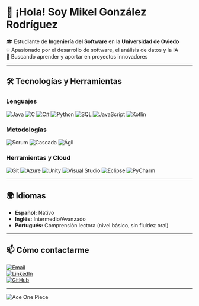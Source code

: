 # 👋 ¡Hola! Soy Mikel González Rodríguez  

🎓 Estudiante de **Ingeniería del Software** en la **Universidad de Oviedo**  
💡 Apasionado por el desarrollo de software, el análisis de datos y la IA  
🚀 Buscando aprender y aportar en proyectos innovadores  

---

## 🛠️ Tecnologías y Herramientas

### Lenguajes
![Java](https://img.shields.io/badge/Java-%23ED8B00.svg?style=for-the-badge&logo=java&logoColor=white)
![C](https://img.shields.io/badge/C-%2300599C.svg?style=for-the-badge&logo=c&logoColor=white)
![C#](https://img.shields.io/badge/C%23-%23239120.svg?style=for-the-badge&logo=csharp&logoColor=white)
![Python](https://img.shields.io/badge/Python-%233776AB.svg?style=for-the-badge&logo=python&logoColor=white)
![SQL](https://img.shields.io/badge/SQL-%2300758F.svg?style=for-the-badge&logo=postgresql&logoColor=white)
![JavaScript](https://img.shields.io/badge/JavaScript-%23F7DF1E.svg?style=for-the-badge&logo=javascript&logoColor=black)
![Kotlin](https://img.shields.io/badge/Kotlin-%230095D5.svg?style=for-the-badge&logo=kotlin&logoColor=white)

### Metodologías
![Scrum](https://img.shields.io/badge/SCRUM-%23007396.svg?style=for-the-badge&logo=agora&logoColor=white)
![Cascada](https://img.shields.io/badge/Cascada-%2334A853.svg?style=for-the-badge&logo=googlesheets&logoColor=white)
![Ágil](https://img.shields.io/badge/Agile-%23007396.svg?style=for-the-badge&logo=jira&logoColor=white)

### Herramientas y Cloud
![Git](https://img.shields.io/badge/Git-%23F05033.svg?style=for-the-badge&logo=git&logoColor=white)
![Azure](https://img.shields.io/badge/Azure-%230072C6.svg?style=for-the-badge&logo=microsoftazure&logoColor=white)
![Unity](https://img.shields.io/badge/Unity-%23000000.svg?style=for-the-badge&logo=unity&logoColor=white)
![Visual Studio](https://img.shields.io/badge/Visual%20Studio-%235C2D91.svg?style=for-the-badge&logo=visualstudio&logoColor=white)
![Eclipse](https://img.shields.io/badge/Eclipse-%232C2255.svg?style=for-the-badge&logo=eclipse&logoColor=white)
![PyCharm](https://img.shields.io/badge/PyCharm-%23000000.svg?style=for-the-badge&logo=pycharm&logoColor=white)

---

## 🌍 Idiomas
- **Español:** Nativo  
- **Inglés:** Intermedio/Avanzado  
- **Portugués:** Comprensión lectora (nivel básico, sin fluidez oral)  

---

## 📫 Cómo contactarme
[![Email](https://img.shields.io/badge/Email-D14836?style=for-the-badge&logo=gmail&logoColor=white)](mailto:maikelgr2003@gmail.com)  
[![LinkedIn](https://img.shields.io/badge/LinkedIn-%230077B5.svg?style=for-the-badge&logo=linkedin&logoColor=white)](https://www.linkedin.com/in/mikelgonzalezrodriguez)  
[![GitHub](https://img.shields.io/badge/GitHub-%23121011.svg?style=for-the-badge&logo=github&logoColor=white)](https://github.com/MaikelGz)  

---
![Ace One Piece](https://media4.giphy.com/media/v1.Y2lkPTc5MGI3NjExaHhoNnhuMG1ubjJjMGdrc2xmZnlybXNwaWd0dmp4bzB4MDMwcHZqMSZlcD12MV9pbnRlcm5hbF9naWZfYnlfaWQmY3Q9Zw/z8499G57Bne3m/giphy.gif)

